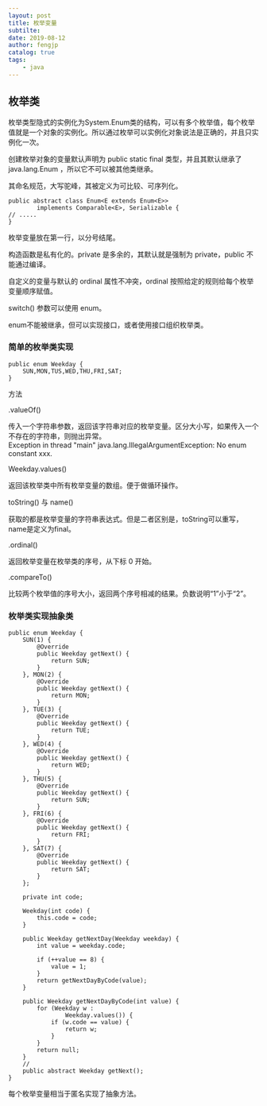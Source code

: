 ```yaml
---
layout: post
title: 枚举变量
subtilte: 
date: 2019-08-12
author: fengjp
catalog: true
tags:
    - java
---
```


## 枚举类

枚举类型隐式的实例化为System.Enum类的结构，可以有多个枚举值，每个枚举值就是一个对象的实例化。所以通过枚举可以实例化对象说法是正确的，并且只实例化一次。

创建枚举对象的变量默认声明为 public static final 类型，并且其默认继承了 java.lang.Enum ，所以它不可以被其他类继承。

其命名规范，大写驼峰，其被定义为可比较、可序列化。

    public abstract class Enum<E extends Enum<E>>
            implements Comparable<E>, Serializable {
    // .....
    }

枚举变量放在第一行，以分号结尾。

构造函数是私有化的。private 是多余的，其默认就是强制为 private，public 不能通过编译。

自定义的变量与默认的 ordinal 属性不冲突，ordinal 按照给定的规则给每个枚举变量顺序赋值。

switch() 参数可以使用 enum。

enum不能被继承，但可以实现接口，或者使用接口组织枚举类。

### 简单的枚举类实现

    public enum Weekday {
        SUN,MON,TUS,WED,THU,FRI,SAT;
    }

方法

.valueOf()

传入一个字符串参数，返回该字符串对应的枚举变量。区分大小写，如果传入一个不存在的字符串，则抛出异常。  
Exception in thread "main" java.lang.IllegalArgumentException: No enum constant xxx.

Weekday.values()

返回该枚举类中所有枚举变量的数组。便于做循环操作。

toString() 与 name()

获取的都是枚举变量的字符串表达式。但是二者区别是，toString可以重写，name是定义为final。

.ordinal()

返回枚举变量在枚举类的序号，从下标 0 开始。

.compareTo()

比较两个枚举值的序号大小，返回两个序号相减的结果。负数说明“1”小于“2”。

### 枚举类实现抽象类

    public enum Weekday {
        SUN(1) {
            @Override
            public Weekday getNext() {
                return SUN;
            }
        }, MON(2) {
            @Override
            public Weekday getNext() {
                return MON;
            }
        }, TUE(3) {
            @Override
            public Weekday getNext() {
                return TUE;
            }
        }, WED(4) {
            @Override
            public Weekday getNext() {
                return WED;
            }
        }, THU(5) {
            @Override
            public Weekday getNext() {
                return SUN;
            }
        }, FRI(6) {
            @Override
            public Weekday getNext() {
                return FRI;
            }
        }, SAT(7) {
            @Override
            public Weekday getNext() {
                return SAT;
            }
        };

        private int code;

        Weekday(int code) {
            this.code = code;
        }

        public Weekday getNextDay(Weekday weekday) {
            int value = weekday.code;

            if (++value == 8) {
                value = 1;
            }
            return getNextDayByCode(value);
        }

        public Weekday getNextDayByCode(int value) {
            for (Weekday w :
                    Weekday.values()) {
                if (w.code == value) {
                    return w;
                }
            }
            return null;
        }
        // 
        public abstract Weekday getNext();
    }

每个枚举变量相当于匿名实现了抽象方法。